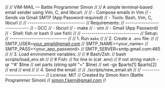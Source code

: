 //
//  VIM-MAIL — Battle Programmer Simon
//
//  A simple terminal-based email sender using Vim, C, and libcurl.
//
//  - Compose emails in Vim
//  - Sends via Gmail SMTP (App Password required)
//  - Tools: Bash, Vim, C, libcurl
//
//  -----------------------------
//  Requirements:
//  -----------------------------
//  - GCC
//  - libcurl
//  - make
//  - vim
//  - Gmail (App Password)
//  - Shell: fish or bash (I use fish)
//
//  -----------------------------
//  Setup:
//  -----------------------------
//
//  1. Run `make`
//
//  2. Create a `.env` file:
//
//     SMTP_USER=<your_email@gmail.com>
//     SMTP_NAME=<your_name>
//     SMTP_PASS=<your_app_password>
//     SMTP_SERVER=smtp.gmail.com:465
//
//  3. Load environment variables:
//
//     # Bash/Zsh:
//     bash scripts/load_env.sh
//
//     # Fish:
//     for line in (cat .env)
//         if not string match -qr '^#' $line
//             set parts (string split "=" $line)
//             set -gx $parts[1] $parts[2]
//         end
//     end
//
//  4. Send the email:
//
//     ./scripts/new_email.sh
//
//  -----------------------------
//  License: MIT
//  Created by Simon Kern (Battle Programmer Simon)
//  simon.f.kern@gmail.com
//

